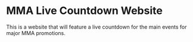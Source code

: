 # MMA Live Countdown Website
 This is a website that will feature a live countdown for the main events for major MMA promotions.
